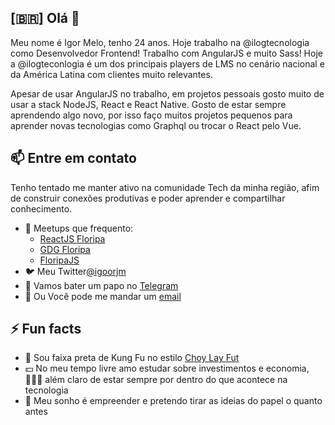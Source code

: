 ## [🇧🇷] Olá 👋

Meu nome é Igor Melo, tenho 24 anos. Hoje trabalho na @ilogtecnologia como Desenvolvedor Frontend! Trabalho com AngularJS e muito Sass! Hoje a @ilogteconlogia é um dos principais players de LMS no cenário nacional e da América Latina com clientes muito relevantes.

Apesar de usar AngularJS no trabalho, em projetos pessoais gosto muito de usar a stack NodeJS, React e React Native. 
Gosto de estar sempre aprendendo algo novo, por isso faço muitos projetos pequenos para aprender novas tecnologias como Graphql ou trocar o React pelo Vue.


## 📫 Entre em contato

Tenho tentado me manter ativo na comunidade Tech da minha região, afim de construir conexões produtivas e poder aprender e compartilhar conhecimento.

- 🔗 Meetups que frequento:
  - [ReactJS Floripa](https://www.meetup.com/pt-BR/ReactJS-Floripa)
  - [GDG Floripa](https://www.meetup.com/pt-BR/GDGFloripa/)
  - [FloripaJS](https://www.meetup.com/pt-BR/floripajs/)
- 🐦 Meu Twitter[@igoorjm](https://twitter.com/igoorjm)
- 💬 Vamos bater um papo no [Telegram](https://t.me/igorjm2)
- 📧 Ou Você pode me mandar um [email](mailto:igorjmelo4@gmail.com)

## ⚡ Fun facts

- 🥋 Sou faixa preta de Kung Fu no estilo [Choy Lay Fut](http://www.institutodekungfu.com.br/site/modalidades/kung-fu/choy-lay-fut/)
- 💵 No meu tempo livre amo estudar sobre investimentos e economia, 👨🏻‍💻 além claro de estar sempre por dentro do que acontece na tecnologia
- 🚀 Meu sonho é empreender e pretendo tirar as ideias do papel o quanto antes
